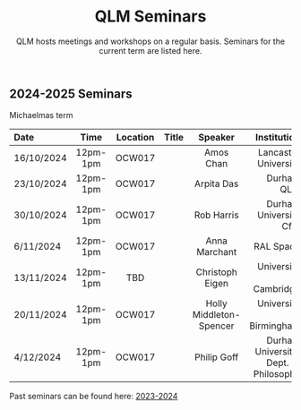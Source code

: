 ﻿---
layout: page
title: QLM Seminars
subtitle: QLM hosts meetings and workshops on a regular basis. Seminars for the current term are listed here.
---
 
## 2024-2025 Seminars

Michaelmas term

|Date  |Time |Location  |Title   |Speaker    |Institution    |
|:---  | :----: | :----:  | :--------:      | :------:      |           --: |
|16/10/2024|12pm-1pm|OCW017|<a href="/events/seminars/abstracts/2024 Michaelmas/"> </a>|Amos Chan |Lancaster University |
|23/10/2024|12pm-1pm|OCW017|<a href="/events/seminars/abstracts/2024 Michaelmas/"> </a>|Arpita Das |Durham QLM |
|30/10/2024|12pm-1pm|OCW017|<a href="/events/seminars/abstracts/2024 Michaelmas/"> </a>|Rob Harris |Durham University CfAI |
|6/11/2024|12pm-1pm|OCW017|<a href="/events/seminars/abstracts/2024 Michaelmas/"> </a>|Anna Marchant |RAL Space |
|13/11/2024|12pm-1pm|TBD|<a href="/events/seminars/abstracts/2024 Michaelmas/"> </a>|Christoph Eigen |University of Cambridge |
|20/11/2024|12pm-1pm|OCW017|<a href="/events/seminars/abstracts/2024 Michaelmas/"> </a>|Holly Middleton-Spencer |University of Birmingham |
|4/12/2024|12pm-1pm|OCW017|<a href="/events/seminars/abstracts/2024 Michaelmas/"> </a>|Philip Goff |Durham University, Dept. of Philosophy |

Past seminars can be found here: 
<a href="/events/seminars_past_2324"> 2023-2024 </a>




